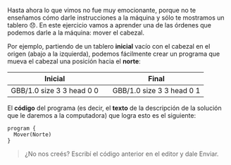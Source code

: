 Hasta ahora lo que vimos no fue muy emocionante, porque no te enseñamos cómo darle instrucciones a la máquina y sólo te mostramos un tablero :disappointed:. En este ejercicio vamos a aprender una de las órdenes que podemos darle a la máquina: mover el cabezal.

Por ejemplo, partiendo de un tablero **inicial** vacío con el cabezal en el origen (abajo a la izquierda), podemos fácilmente crear un programa que mueva el cabezal una posición hacia el **norte**:

<table class= "table" style="width:100%">
  <thead>
  <tr>
    <th style="text-align: center">Inicial</th>
    <th style="text-align: center"></th> 
    <th style="text-align: center">Final</th>
  </tr>
  </thead>
  <tbody>
  <tr>
    <td style="text-align: center">  
      <gs-board>
        GBB/1.0
        size 3 3
        head 0 0
      </gs-board>
    </td>
    <td style="text-align: center"><i class="fa fa-arrow-right"></i></td> 
    <td style="text-align: center">
      <gs-board>
        GBB/1.0
        size 3 3
        head 0 1
      </gs-board>
    </td>
  </tr>
  <tbody>
</table>

El **código** del programa (es decir, el **texto** de la descripción de la solución que le daremos a la computadora) que logra esto es el siguiente:

```gobstones
program {
  Mover(Norte)
}
```

> ¿No nos creés? Escribí el código anterior en el editor y dale Enviar.
